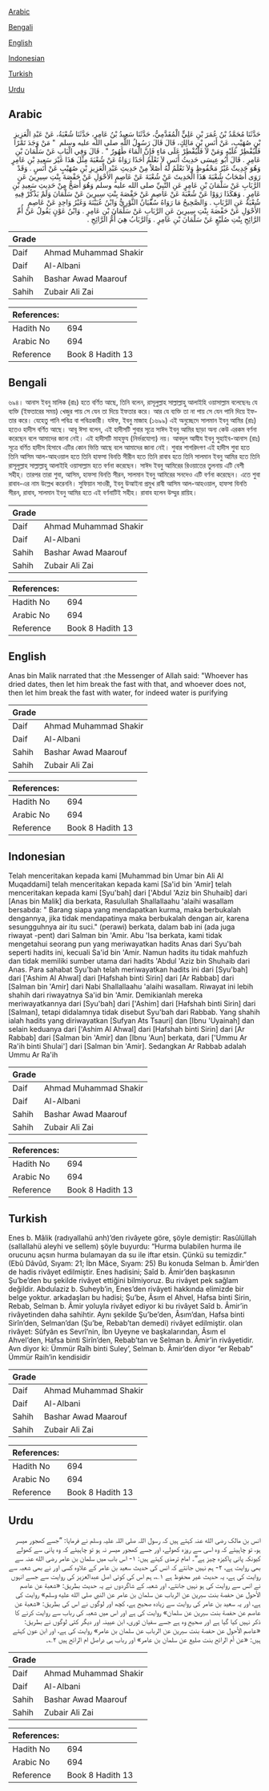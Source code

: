 [Arabic](#arabic)

[Bengali](#bengali)

[English](#english)

[Indonesian](#indonesian)

[Turkish](#turkish)

[Urdu](#urdu)

## Arabic


<div dir="rtl" lang="ar" style={{fontSize:'larger',backgroundColor:'#f8f9fa',padding:20}}>
حَدَّثَنَا مُحَمَّدُ بْنُ عُمَرَ بْنِ عَلِيٍّ الْمُقَدَّمِيُّ، حَدَّثَنَا سَعِيدُ بْنُ عَامِرٍ، حَدَّثَنَا شُعْبَةُ، عَنْ عَبْدِ الْعَزِيزِ بْنِ صُهَيْبٍ، عَنْ أَنَسِ بْنِ مَالِكٍ، قَالَ قَالَ رَسُولُ اللَّهِ صلى الله عليه وسلم ‏ "‏ مَنْ وَجَدَ تَمْرًا فَلْيُفْطِرْ عَلَيْهِ وَمَنْ لاَ فَلْيُفْطِرْ عَلَى مَاءٍ فَإِنَّ الْمَاءَ طَهُورٌ ‏"‏ ‏.‏ قَالَ وَفِي الْبَابِ عَنْ سَلْمَانَ بْنِ عَامِرٍ ‏.‏ قَالَ أَبُو عِيسَى حَدِيثُ أَنَسٍ لاَ نَعْلَمُ أَحَدًا رَوَاهُ عَنْ شُعْبَةَ مِثْلَ هَذَا غَيْرَ سَعِيدِ بْنِ عَامِرٍ وَهُوَ حَدِيثٌ غَيْرُ مَحْفُوظٍ وَلاَ نَعْلَمُ لَهُ أَصْلاً مِنْ حَدِيثِ عَبْدِ الْعَزِيزِ بْنِ صُهَيْبٍ عَنْ أَنَسٍ ‏.‏ وَقَدْ رَوَى أَصْحَابُ شُعْبَةَ هَذَا الْحَدِيثَ عَنْ شُعْبَةَ عَنْ عَاصِمٍ الأَحْوَلِ عَنْ حَفْصَةَ بِنْتِ سِيرِينَ عَنِ الرَّبَابِ عَنْ سَلْمَانَ بْنِ عَامِرٍ عَنِ النَّبِيِّ صلى الله عليه وسلم وَهُوَ أَصَحُّ مِنْ حَدِيثِ سَعِيدِ بْنِ عَامِرٍ ‏.‏ وَهَكَذَا رَوَوْا عَنْ شُعْبَةَ عَنْ عَاصِمٍ عَنْ حَفْصَةَ بِنْتِ سِيرِينَ عَنْ سَلْمَانَ وَلَمْ يَذْكُرْ فِيهِ شُعْبَةُ عَنِ الرَّبَابِ ‏.‏ وَالصَّحِيحُ مَا رَوَاهُ سُفْيَانُ الثَّوْرِيُّ وَابْنُ عُيَيْنَةَ وَغَيْرُ وَاحِدٍ عَنْ عَاصِمٍ الأَحْوَلِ عَنْ حَفْصَةَ بِنْتِ سِيرِينَ عَنِ الرَّبَابِ عَنْ سَلْمَانَ بْنِ عَامِرٍ ‏.‏ وَابْنُ عَوْنٍ يَقُولُ عَنْ أُمِّ الرَّائِحِ بِنْتِ صُلَيْعٍ عَنْ سَلْمَانَ بْنِ عَامِرٍ ‏.‏ وَالرَّبَابُ هِيَ أُمُّ الرَّائِحِ ‏.‏
</div>
<div style={{backgroundColor:'#f8f9fa',padding:20, marginBottom: 10}}><table> <thead> <tr> <th>Grade</th> <th></th> </tr> </thead> <tbody> <tr><td>Daif</td><td>Ahmad Muhammad Shakir</td></tr><tr><td>Daif</td><td>Al-Albani</td></tr><tr><td>Sahih</td><td>Bashar Awad Maarouf</td></tr><tr><td>Sahih</td><td>Zubair Ali Zai</td></tr></tbody></table><table> <thead> <tr> <th>References:</th> <th></th> </tr> </thead> <tbody><tr><td>Hadith No</td><td>694</td></tr><tr><td>Arabic No</td><td>694</td></tr><tr><td>Reference</td><td>Book 8 Hadith 13</td></tr></tbody></table></div>

## Bengali


<div dir="ltr" lang="bn" style={{fontSize:'larger',backgroundColor:'#f8f9fa',padding:20}}>
৬৯৪। আনাস ইবনু মালিক (রাঃ) হতে বর্ণিত আছে, তিনি বলেন, রাসূলুল্লাহ সাল্লাল্লাহু আলাইহি ওয়াসাল্লাম বলেছেনঃ যে ব্যক্তি (ইফতারের সময়) খেজুর পায় সে যেন তা দিয়ে ইফতার করে। আর যে ব্যক্তি তা না পায় সে যেন পানি দিয়ে ইফতার করে। যেহেতু পানি পবিত্র বা পবিত্রকারী। যঈফ, ইবনু মাজাহ (১৬৯৯) এই অনুচ্ছেদে সালমান ইবনু আমির (রাঃ) হতেও হাদীস বর্ণিত আছে। আবূ ঈসা বলেন, এই হাদীসটি শুবার সূত্রে সাঈদ ইবনু আমির ছাড়া অন্য কেউ এরকম বর্ণনা করেছেন বলে আমাদের জানা নেই। এই হাদীসটি মাহফুয (নির্ভরযোগ্য) নয়। আবদুল আযীয ইবনু সুহাইব-আনাস (রাঃ) সূত্রে বর্ণিত হাদীস হিসাবে এটির কোন ভিত্তি আছে বলে আমাদের জানা নেই। শুবার শাগরিদগণ এই হাদীস শুবা হতে তিনি আসিম আল-আহওয়াল হতে তিনি হাফসা বিনতি সীরীন হতে তিনি রাবাব হতে তিনি সালমান ইবনু আমির হতে তিনি রাসূলুল্লাহ সাল্লাল্লাহু আলাইহি ওয়াসাল্লাম হতে বর্ণনা করেছেন। সাঈদ ইবনু আমিরের রিওয়াতের তুলনায় এটি বেশী সহীহ্। তারপর তারা শুবা, আসিম, হাফসা বিনতি সীরন, সালমান ইবনু আমিরের সনদেও এটি বর্ণনা করেছেন। এতে শুবা রাবাব-এর নাম উল্লেখ করেননি। সুফিয়ান সাওরী, ইবনু উআইনা প্রমুখ রাবী আসিম আল-আহওয়াল, হাফসা বিনতি সীরন, রাবাব, সালমান ইবনু আমির হতে এই বর্ণনাটিই সহীহ। রাবাব হলেন উম্মুর রায়িহ।
</div>
<div style={{backgroundColor:'#f8f9fa',padding:20, marginBottom: 10}}><table> <thead> <tr> <th>Grade</th> <th></th> </tr> </thead> <tbody> <tr><td>Daif</td><td>Ahmad Muhammad Shakir</td></tr><tr><td>Daif</td><td>Al-Albani</td></tr><tr><td>Sahih</td><td>Bashar Awad Maarouf</td></tr><tr><td>Sahih</td><td>Zubair Ali Zai</td></tr></tbody></table><table> <thead> <tr> <th>References:</th> <th></th> </tr> </thead> <tbody><tr><td>Hadith No</td><td>694</td></tr><tr><td>Arabic No</td><td>694</td></tr><tr><td>Reference</td><td>Book 8 Hadith 13</td></tr></tbody></table></div>

## English


<div dir="ltr" lang="en" style={{fontSize:'larger',backgroundColor:'#f8f9fa',padding:20}}>
Anas bin Malik narrated that :the Messenger of Allah said: "Whoever has dried dates, then let him break the fast with that, and whoever does not, then let him break the fast with water, for indeed water is purifying
</div>
<div style={{backgroundColor:'#f8f9fa',padding:20, marginBottom: 10}}><table> <thead> <tr> <th>Grade</th> <th></th> </tr> </thead> <tbody> <tr><td>Daif</td><td>Ahmad Muhammad Shakir</td></tr><tr><td>Daif</td><td>Al-Albani</td></tr><tr><td>Sahih</td><td>Bashar Awad Maarouf</td></tr><tr><td>Sahih</td><td>Zubair Ali Zai</td></tr></tbody></table><table> <thead> <tr> <th>References:</th> <th></th> </tr> </thead> <tbody><tr><td>Hadith No</td><td>694</td></tr><tr><td>Arabic No</td><td>694</td></tr><tr><td>Reference</td><td>Book 8 Hadith 13</td></tr></tbody></table></div>

## Indonesian


<div dir="ltr" lang="id" style={{fontSize:'larger',backgroundColor:'#f8f9fa',padding:20}}>
Telah menceritakan kepada kami [Muhammad bin Umar bin Ali Al Muqaddami] telah menceritakan kepada kami [Sa'id bin 'Amir] telah menceritakan kepada kami [Syu'bah] dari ['Abdul 'Aziz bin Shuhaib] dari [Anas bin Malik] dia berkata, Rasulullah Shallallaahu 'alaihi wasallam bersabda: " Barang siapa yang mendapatkan kurma, maka berbukalah dengannya, jika tidak mendapatinya maka berbukalah dengan air, karena sesungguhnya air itu suci." (perawi) berkata, dalam bab ini (ada juga riwayat -pent) dari Salman bin 'Amir. Abu 'Isa berkata, kami tidak mengetahui seorang pun yang meriwayatkan hadits Anas dari Syu'bah seperti hadits ini, kecuali Sa'id bin 'Amir. Namun hadits itu tidak mahfuzh dan tidak memiliki sumber utama dari hadits 'Abdul 'Aziz bin Shuhaib dari Anas. Para sahabat Syu'bah telah meriwayatkan hadits ini dari [Syu'bah] dari ['Ashim Al Ahwal] dari [Hafshah binti Sirin] dari [Ar Rabbab] dari [Salman bin 'Amir] dari Nabi Shallallaahu 'alaihi wasallam. Riwayat ini lebih shahih dari riwayatnya Sa'id bin 'Amir. Demikianlah mereka meriwayatkannya dari [Syu'bah] dari ['Ashim] dari [Hafshah binti Sirin] dari [Salman], tetapi didalamnya tidak disebut Syu'bah dari Rabbab. Yang shahih ialah hadits yang diriwayatkan [Sufyan Ats Tsauri] dan [Ibnu 'Uyainah] dan selain keduanya dari ['Ashim Al Ahwal] dari [Hafshah binti Sirin] dari [Ar Rabbab] dari [Salman bin 'Amir] dan [Ibnu 'Aun] berkata, dari ['Ummu Ar Ra'ih binti Shulai'] dari [Salman bin 'Amir]. Sedangkan Ar Rabbab adalah Ummu Ar Ra'ih
</div>
<div style={{backgroundColor:'#f8f9fa',padding:20, marginBottom: 10}}><table> <thead> <tr> <th>Grade</th> <th></th> </tr> </thead> <tbody> <tr><td>Daif</td><td>Ahmad Muhammad Shakir</td></tr><tr><td>Daif</td><td>Al-Albani</td></tr><tr><td>Sahih</td><td>Bashar Awad Maarouf</td></tr><tr><td>Sahih</td><td>Zubair Ali Zai</td></tr></tbody></table><table> <thead> <tr> <th>References:</th> <th></th> </tr> </thead> <tbody><tr><td>Hadith No</td><td>694</td></tr><tr><td>Arabic No</td><td>694</td></tr><tr><td>Reference</td><td>Book 8 Hadith 13</td></tr></tbody></table></div>

## Turkish


<div dir="ltr" lang="tr" style={{fontSize:'larger',backgroundColor:'#f8f9fa',padding:20}}>
Enes b. Mâlik (radıyallahü anh)’den rivâyete göre, şöyle demiştir: Rasûlüllah (sallallahü aleyhi ve sellem) şöyle buyurdu: “Hurma bulabilen hurma ile orucunu açsın hurma bulamayan da su ile iftar etsin. Çünkü su temizdir.” (Ebû Dâvûd, Sıyam: 21; İbn Mâce, Sıyam: 25) Bu konuda Selman b. Âmir’den de hadis rivâyet edilmiştir. Enes hadisini; Saîd b. Âmir’den başkasının Şu’be’den bu şekilde rivâyet ettiğini bilmiyoruz. Bu rivâyet pek sağlam değildir. Abdulaziz b. Suheyb’in, Enes’den rivâyeti hakkında elimizde bir belge yoktur. arkadaşları bu hadisi; Şu’be, Âsım el Ahvel, Hafsa binti Sirin, Rebab, Selman b. Âmir yoluyla rivâyet ediyor ki bu rivâyet Saîd b. Âmir’in rivâyetinden daha sahihtir. Aynı şekilde Şu’be’den, Âsım’dan, Hafsa binti Sirîn’den, Selman’dan (Şu’be, Rebab’tan demedi) rivâyet edilmiştir. olan rivâyet: Sûfyân es Sevrî’nin, İbn Uyeyne ve başkalarından, Âsım el Ahvel’den, Hafsa binti Sirîn’den, Rebab’tan ve Selman b. Âmir’in rivâyetidir. Avn diyor ki: Ümmür Raîh binti Suley’, Selman b. Âmir’den diyor “er Rebab” Ümmür Raih’in kendisidir
</div>
<div style={{backgroundColor:'#f8f9fa',padding:20, marginBottom: 10}}><table> <thead> <tr> <th>Grade</th> <th></th> </tr> </thead> <tbody> <tr><td>Daif</td><td>Ahmad Muhammad Shakir</td></tr><tr><td>Daif</td><td>Al-Albani</td></tr><tr><td>Sahih</td><td>Bashar Awad Maarouf</td></tr><tr><td>Sahih</td><td>Zubair Ali Zai</td></tr></tbody></table><table> <thead> <tr> <th>References:</th> <th></th> </tr> </thead> <tbody><tr><td>Hadith No</td><td>694</td></tr><tr><td>Arabic No</td><td>694</td></tr><tr><td>Reference</td><td>Book 8 Hadith 13</td></tr></tbody></table></div>

## Urdu


<div dir="rtl" lang="ur" style={{fontSize:'larger',backgroundColor:'#f8f9fa',padding:20}}>
انس بن مالک رضی الله عنہ کہتے ہیں کہ رسول اللہ صلی اللہ علیہ وسلم نے فرمایا: ”جسے کھجور میسر ہو، تو چاہیئے کہ وہ اسی سے روزہ کھولے، اور جسے کھجور میسر نہ ہو تو چاہیئے کہ وہ پانی سے کھولے کیونکہ پانی پاکیزہ چیز ہے“۔ امام ترمذی کہتے ہیں: ۱- اس باب میں سلمان بن عامر رضی الله عنہ سے بھی روایت ہے، ۲- ہم نہیں جانتے کہ انس کی حدیث سعید بن عامر کے علاوہ کسی اور نے بھی شعبہ سے روایت کی ہے، یہ حدیث غیر محفوظ ہے ۱؎، ہم اس کی کوئی اصل عبدالعزیز کی روایت سے جسے انہوں نے انس سے روایت کی ہو نہیں جانتے، اور شعبہ کے شاگردوں نے یہ حدیث بطریق: «شعبة عن عاصم الأحول عن حفصة بنت سيرين عن الرباب عن سلمان بن عامر عن النبي صلى الله عليه وسلم» روایت کی ہے، اور یہ سعید بن عامر کی روایت سے زیادہ صحیح ہے، کچھ اور لوگوں نے اس کی بطریق: «شعبة عن عاصم عن حفصة بنت سيرين عن سلمان» روایت کی ہے اور اس میں شعبہ کی رباب سے روایت کرنے کا ذکر نہیں کیا گیا ہے اور صحیح وہ ہے جسے سفیان ثوری، ابن عیینہ اور دیگر کئی لوگوں نے بطریق: «عاصم الأحول عن حفصة بنت سيرين عن الرباب عن سلمان بن عامر» روایت کی ہے، اور ابن عون کہتے ہیں: «عن أم الرائح بنت صليع عن سلمان بن عامر» اور رباب ہی دراصل ام الرائح ہیں ۲؎۔
</div>
<div style={{backgroundColor:'#f8f9fa',padding:20, marginBottom: 10}}><table> <thead> <tr> <th>Grade</th> <th></th> </tr> </thead> <tbody> <tr><td>Daif</td><td>Ahmad Muhammad Shakir</td></tr><tr><td>Daif</td><td>Al-Albani</td></tr><tr><td>Sahih</td><td>Bashar Awad Maarouf</td></tr><tr><td>Sahih</td><td>Zubair Ali Zai</td></tr></tbody></table><table> <thead> <tr> <th>References:</th> <th></th> </tr> </thead> <tbody><tr><td>Hadith No</td><td>694</td></tr><tr><td>Arabic No</td><td>694</td></tr><tr><td>Reference</td><td>Book 8 Hadith 13</td></tr></tbody></table></div>